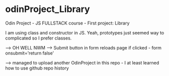 # odinProject_Library
Odin Project - JS FULLSTACK course - First project: Library

I am using class and constructor in JS.
Yeah, prototypes just seemed way to complicated so I prefer classes.

--> OH WELL NWM
--> Submit button in form reloads page if clicked - form onsubmit='return false'

--> managed to upload another OdinProject in this repo - I at least learned how to use github repo history
